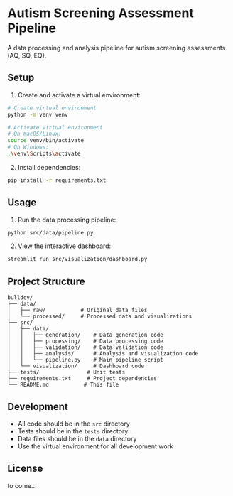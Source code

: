 # Autism Screening Assessment Pipeline

A data processing and analysis pipeline for autism screening assessments (AQ, SQ, EQ).

## Setup

1. Create and activate a virtual environment:
```bash
# Create virtual environment
python -m venv venv

# Activate virtual environment
# On macOS/Linux:
source venv/bin/activate
# On Windows:
.\venv\Scripts\activate
```

2. Install dependencies:
```bash
pip install -r requirements.txt
```

## Usage

1. Run the data processing pipeline:
```bash
python src/data/pipeline.py
```

2. View the interactive dashboard:
```bash
streamlit run src/visualization/dashboard.py
```

## Project Structure

```
bulldev/
├── data/
│   ├── raw/           # Original data files
│   └── processed/     # Processed data and visualizations
├── src/
│   ├── data/
│   │   ├── generation/    # Data generation code
│   │   ├── processing/    # Data processing code
│   │   ├── validation/    # Data validation code
│   │   ├── analysis/      # Analysis and visualization code
│   │   └── pipeline.py    # Main pipeline script
│   └── visualization/     # Dashboard code
├── tests/               # Unit tests
├── requirements.txt     # Project dependencies
└── README.md           # This file
```

## Development

- All code should be in the `src` directory
- Tests should be in the `tests` directory
- Data files should be in the `data` directory
- Use the virtual environment for all development work

## License

to come...